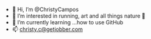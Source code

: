 - 👋 Hi, I’m @ChristyCampos
- 👀 I’m interested in running, art and all things nature 🌱
- 🌱 I’m currently learning ...how to use GitHub
- 📫 christy.c@getjobber.com

<!---
ChristyCampos/ChristyCampos is a ✨ special ✨ repository because its `README.md` (this file) appears on your GitHub profile.
You can click the Preview link to take a look at your changes.
--->
